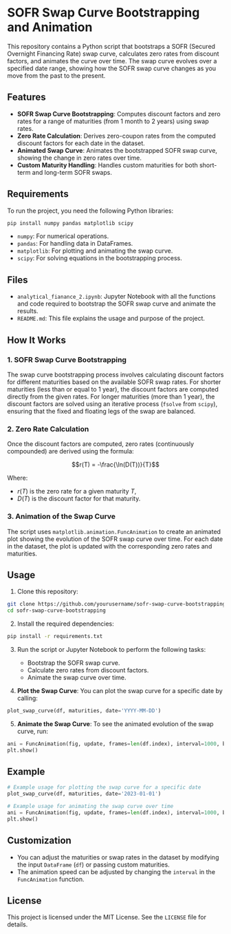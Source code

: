 # SOFR Swap Curve Bootstrapping and Animation

This repository contains a Python script that bootstraps a SOFR (Secured Overnight Financing Rate) swap curve, calculates zero rates from discount factors, and animates the curve over time. The swap curve evolves over a specified date range, showing how the SOFR swap curve changes as you move from the past to the present.

## Features

- **SOFR Swap Curve Bootstrapping**: Computes discount factors and zero rates for a range of maturities (from 1 month to 2 years) using swap rates.
- **Zero Rate Calculation**: Derives zero-coupon rates from the computed discount factors for each date in the dataset.
- **Animated Swap Curve**: Animates the bootstrapped SOFR swap curve, showing the change in zero rates over time.
- **Custom Maturity Handling**: Handles custom maturities for both short-term and long-term SOFR swaps.

## Requirements

To run the project, you need the following Python libraries:

```bash
pip install numpy pandas matplotlib scipy
```

- `numpy`: For numerical operations.
- `pandas`: For handling data in DataFrames.
- `matplotlib`: For plotting and animating the swap curve.
- `scipy`: For solving equations in the bootstrapping process.

## Files

- `analytical_fianance_2.ipynb`: Jupyter Notebook with all the functions and code required to bootstrap the SOFR swap curve and animate the results.
- `README.md`: This file explains the usage and purpose of the project.

## How It Works

### 1. SOFR Swap Curve Bootstrapping

The swap curve bootstrapping process involves calculating discount factors for different maturities based on the available SOFR swap rates. For shorter maturities (less than or equal to 1 year), the discount factors are computed directly from the given rates. For longer maturities (more than 1 year), the discount factors are solved using an iterative process (`fsolve` from `scipy`), ensuring that the fixed and floating legs of the swap are balanced.

### 2. Zero Rate Calculation

Once the discount factors are computed, zero rates (continuously compounded) are derived using the formula:

$$r(T) = -\frac{\ln(D(T))}{T}$$

Where:
- $r(T)$ is the zero rate for a given maturity $T$,
- $D(T)$ is the discount factor for that maturity.

### 3. Animation of the Swap Curve

The script uses `matplotlib.animation.FuncAnimation` to create an animated plot showing the evolution of the SOFR swap curve over time. For each date in the dataset, the plot is updated with the corresponding zero rates and maturities.

## Usage

1. Clone this repository:

```bash
git clone https://github.com/yourusername/sofr-swap-curve-bootstrapping.git
cd sofr-swap-curve-bootstrapping
```

2. Install the required dependencies:

```bash
pip install -r requirements.txt
```

3. Run the script or Jupyter Notebook to perform the following tasks:
    - Bootstrap the SOFR swap curve.
    - Calculate zero rates from discount factors.
    - Animate the swap curve over time.

4. **Plot the Swap Curve**: You can plot the swap curve for a specific date by calling:

```python
plot_swap_curve(df, maturities, date='YYYY-MM-DD')
```

5. **Animate the Swap Curve**: To see the animated evolution of the swap curve, run:

```python
ani = FuncAnimation(fig, update, frames=len(df.index), interval=1000, blit=True)
plt.show()
```

## Example

```python
# Example usage for plotting the swap curve for a specific date
plot_swap_curve(df, maturities, date='2023-01-01')

# Example usage for animating the swap curve over time
ani = FuncAnimation(fig, update, frames=len(df.index), interval=1000, blit=True)
plt.show()
```

## Customization

- You can adjust the maturities or swap rates in the dataset by modifying the input `DataFrame` (`df`) or passing custom maturities.
- The animation speed can be adjusted by changing the `interval` in the `FuncAnimation` function.

## License

This project is licensed under the MIT License. See the `LICENSE` file for details.
